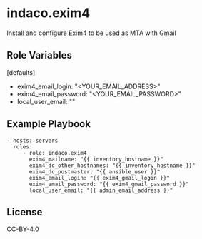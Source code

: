 indaco.exim4
=========

Install and configure Exim4 to be used as MTA with Gmail

Role Variables
--------------

[defaults]
- exim4_email_login: "<YOUR_EMAIL_ADDRESS>"
- exim4_email_password: "<YOUR_EMAIL_PASSWORD>"
- local_user_email: ""


Example Playbook
----------------

    - hosts: servers
      roles:
         - role: indaco.exim4
           exim4_mailname: "{{ inventory_hostname }}"
           exim4_dc_other_hostnames: "{{ inventory_hostname }}"
           exim4_dc_postmaster: "{{ ansible_user }}"
           exim4_email_login: "{{ exim4_gmail_login }}"
           exim4_email_password: "{{ exim4_gmail_password }}"
           local_user_email: "{{ admin_email_address }}"

License
-------

CC-BY-4.0
